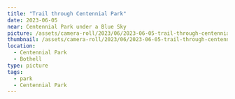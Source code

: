 ```yaml
---
title: "Trail through Centennial Park"
date: 2023-06-05
near: Centennial Park under a Blue Sky
picture: /assets/camera-roll/2023/06/2023-06-05-trail-through-centennial-park/20230605_003843088_iOS.jpg
thumbnail: /assets/camera-roll/2023/06/2023-06-05-trail-through-centennial-park/20230605_003843088_iOS-thumbnail.jpg
location:
  - Centennial Park
  - Bothell
type: picture
tags:
  - park
  - Centennial Park
---
```

